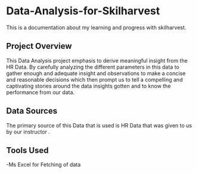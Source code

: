 # Data-Analysis-for-Skilharvest
This is a documentation about my learning and progress with skilharvest.
## Project Overview

This Data Analysis project emphasis to derive meaningful insight from the HR Data. By carefully analyzing the different parameters in this data to gather enough and adequate insight and observations to make a concise and reasonable decisions which then prompt us to tell a compelling and captivating stories around the data insights gotten and to know the performance from our data.

## Data Sources
The primary source of this Data that is used is HR Data that was given to us by our instructor .

## Tools Used
-Ms Excel for Fetching of data

